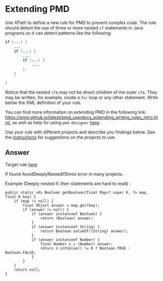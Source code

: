 # Extending PMD

Use XPath to define a new rule for PMD to prevent complex code. The rule should detect the use of three or more nested `if` statements in Java programs so it can detect patterns like the following:

```Java
if (...) {
    ...
    if (...) {
        ...
        if (...) {
            ....
        }
    }

}
```
Notice that the nested `if`s may not be direct children of the outer `if`s. They may be written, for example, inside a `for` loop or any other statement.
Write below the XML definition of your rule.

You can find more information on extending PMD in the following link: https://pmd.github.io/latest/pmd_userdocs_extending_writing_rules_intro.html, as well as help for using `pmd-designer` [here](https://github.com/selabs-ur1/VV-ISTIC-TP2/blob/master/exercises/designer-help.md).

Use your rule with different projects and describe you findings below. See the [instructions](../sujet.md) for suggestions on the projects to use.

## Answer

Target rule [here](https://pmd.github.io/pmd-6.43.0/pmd_rules_java_design.html#avoiddeeplynestedifstmts)

If found AvoidDeeplyNestedIfStmts error in many projects.

Example (Deeply nested if..then statements are hard to read) :
```
public static <K> Boolean getBoolean(final Map<? super K, ?> map, final K key) {
    if (map != null) {
        final Object answer = map.get(key);
        if (answer != null) {
            if (answer instanceof Boolean) {
                return (Boolean) answer;
            }
            if (answer instanceof String) {
                return Boolean.valueOf((String) answer);
            }
            if (answer instanceof Number) {
                final Number n = (Number) answer;
                return n.intValue() != 0 ? Boolean.TRUE : Boolean.FALSE;
            }
        }
    }
    return null;
}
```